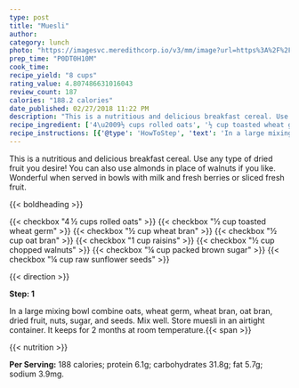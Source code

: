 ```yaml
---
type: post
title: "Muesli"
author: 
category: lunch
photo: "https://imagesvc.meredithcorp.io/v3/mm/image?url=https%3A%2F%2Fimages.media-allrecipes.com%2Fuserphotos%2F888014.jpg"
prep_time: "P0DT0H10M"
cook_time: 
recipe_yield: "8 cups"
rating_value: 4.807486631016043
review_count: 187
calories: "188.2 calories"
date_published: 02/27/2018 11:22 PM
description: "This is a nutritious and delicious breakfast cereal. Use any type of dried fruit you desire! You can also use almonds in place of walnuts if you like. Wonderful when served in bowls with milk and fresh berries or sliced fresh fruit."
recipe_ingredient: ['4\u2009½ cups rolled oats', '½ cup toasted wheat germ', '½ cup wheat bran', '½ cup oat bran', '1 cup raisins', '½ cup chopped walnuts', '¼ cup packed brown sugar', '¼ cup raw sunflower seeds']
recipe_instructions: [{'@type': 'HowToStep', 'text': 'In a large mixing bowl combine oats, wheat germ, wheat bran, oat bran, dried fruit, nuts, sugar, and seeds. Mix well. Store muesli in an airtight container. It keeps for 2 months at room temperature.\n'}]
---
```


This is a nutritious and delicious breakfast cereal. Use any type of dried fruit you desire! You can also use almonds in place of walnuts if you like. Wonderful when served in bowls with milk and fresh berries or sliced fresh fruit. 

{{< boldheading >}}

{{< checkbox "4 ½ cups rolled oats" >}}
{{< checkbox "½ cup toasted wheat germ" >}}
{{< checkbox "½ cup wheat bran" >}}
{{< checkbox "½ cup oat bran" >}}
{{< checkbox "1 cup raisins" >}}
{{< checkbox "½ cup chopped walnuts" >}}
{{< checkbox "¼ cup packed brown sugar" >}}
{{< checkbox "¼ cup raw sunflower seeds" >}}


{{< direction >}}

**Step: 1**

In a large mixing bowl combine oats, wheat germ, wheat bran, oat bran, dried fruit, nuts, sugar, and seeds. Mix well. Store muesli in an airtight container. It keeps for 2 months at room temperature.{{< span >}}

{{< nutrition >}}

**Per Serving:** 188 calories; protein 6.1g; carbohydrates 31.8g; fat 5.7g; sodium 3.9mg.